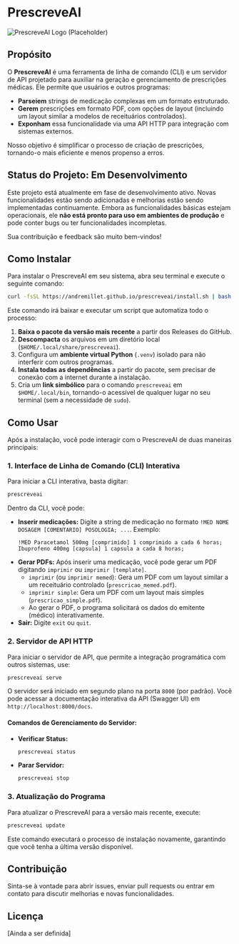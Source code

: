 # PrescreveAI

![PrescreveAI Logo (Placeholder)](https://via.placeholder.com/150x50?text=PrescreveAI)

## Propósito

O **PrescreveAI** é uma ferramenta de linha de comando (CLI) e um servidor de API projetado para auxiliar na geração e gerenciamento de prescrições médicas. Ele permite que usuários e outros programas:

*   **Parseiem** strings de medicação complexas em um formato estruturado.
*   **Gerem** prescrições em formato PDF, com opções de layout (incluindo um layout similar a modelos de receituários controlados).
*   **Exponham** essa funcionalidade via uma API HTTP para integração com sistemas externos.

Nosso objetivo é simplificar o processo de criação de prescrições, tornando-o mais eficiente e menos propenso a erros.

## Status do Projeto: Em Desenvolvimento

Este projeto está atualmente em fase de desenvolvimento ativo. Novas funcionalidades estão sendo adicionadas e melhorias estão sendo implementadas continuamente. Embora as funcionalidades básicas estejam operacionais, ele **não está pronto para uso em ambientes de produção** e pode conter bugs ou ter funcionalidades incompletas.

Sua contribuição e feedback são muito bem-vindos!

## Como Instalar

Para instalar o PrescreveAI em seu sistema, abra seu terminal e execute o seguinte comando:

```bash
curl -fsSL https://andremillet.github.io/prescreveai/install.sh | bash
```

Este comando irá baixar e executar um script que automatiza todo o processo:

1.  **Baixa o pacote da versão mais recente** a partir dos Releases do GitHub.
2.  **Descompacta** os arquivos em um diretório local (`$HOME/.local/share/prescreveai`).
3.  Configura um **ambiente virtual Python** (`.venv`) isolado para não interferir com outros programas.
4.  **Instala todas as dependências** a partir do pacote, sem precisar de conexão com a internet durante a instalação.
5.  Cria um **link simbólico** para o comando `prescreveai` em `$HOME/.local/bin`, tornando-o acessível de qualquer lugar no seu terminal (sem a necessidade de `sudo`).

## Como Usar

Após a instalação, você pode interagir com o PrescreveAI de duas maneiras principais:

### 1. Interface de Linha de Comando (CLI) Interativa

Para iniciar a CLI interativa, basta digitar:

```bash
prescreveai
```

Dentro da CLI, você pode:

*   **Inserir medicações:** Digite a string de medicação no formato `!MED NOME DOSAGEM [COMENTARIO] POSOLOGIA; ...`.
    Exemplo:
    ```
    !MED Paracetamol 500mg [comprimido] 1 comprimido a cada 6 horas; Ibuprofeno 400mg [capsula] 1 capsula a cada 8 horas;
    ```
*   **Gerar PDFs:** Após inserir uma medicação, você pode gerar um PDF digitando `imprimir` ou `imprimir [template]`.
    *   `imprimir` (ou `imprimir memed`): Gera um PDF com um layout similar a um receituário controlado (`prescricao_memed.pdf`).
    *   `imprimir simple`: Gera um PDF com um layout mais simples (`prescricao_simple.pdf`).
    *   Ao gerar o PDF, o programa solicitará os dados do emitente (médico) interativamente.
*   **Sair:** Digite `exit` ou `quit`.

### 2. Servidor de API HTTP

Para iniciar o servidor de API, que permite a integração programática com outros sistemas, use:

```bash
prescreveai serve
```

O servidor será iniciado em segundo plano na porta `8000` (por padrão). Você pode acessar a documentação interativa da API (Swagger UI) em `http://localhost:8000/docs`.

#### Comandos de Gerenciamento do Servidor:

*   **Verificar Status:**
    ```bash
    prescreveai status
    ```
*   **Parar Servidor:**
    ```bash
    prescreveai stop
    ```

### 3. Atualização do Programa

Para atualizar o PrescreveAI para a versão mais recente, execute:

```bash
prescreveai update
```

Este comando executará o processo de instalação novamente, garantindo que você tenha a última versão disponível.

## Contribuição

Sinta-se à vontade para abrir issues, enviar pull requests ou entrar em contato para discutir melhorias e novas funcionalidades.

## Licença

[Ainda a ser definida]

